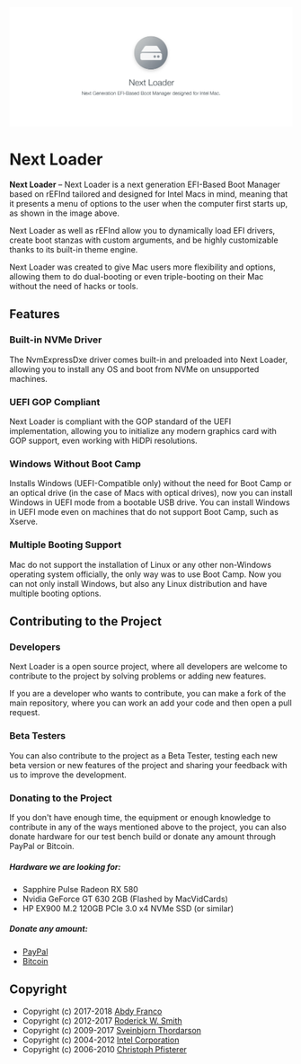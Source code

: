 ![Next Loader](./src/assets/banner.jpg)

# Next Loader

**Next Loader** – Next Loader is a next generation EFI-Based Boot Manager based on rEFInd tailored
and designed for Intel Macs in mind, meaning that it presents a menu of options to the user when
the computer first starts up, as shown in the image above.

Next Loader as well as rEFInd allow you to dynamically load EFI drivers, create boot stanzas with
custom arguments, and be highly customizable thanks to its built-in theme engine.

Next Loader was created to give Mac users more flexibility and options, allowing them to do dual-booting
or even triple-booting on their Mac without the need of hacks or tools.

## Features
### Built-in NVMe Driver
The NvmExpressDxe driver comes built-in and preloaded into Next Loader, allowing you to install any OS
and boot from NVMe on unsupported machines.

### UEFI GOP Compliant
Next Loader is compliant with the GOP standard of the UEFI implementation, allowing you to initialize 
any modern graphics card with GOP support, even working with HiDPi resolutions.

### Windows Without Boot Camp
Installs Windows (UEFI-Compatible only) without the need for Boot Camp or an optical drive (in the case
of Macs with optical drives), now you can install Windows in UEFI mode from a bootable USB drive.
You can install Windows in UEFI mode even on machines that do not support Boot Camp, such as Xserve.

### Multiple Booting Support
Mac do not support the installation of Linux or any other non-Windows operating system officially, the
only way was to use Boot Camp. Now you can not only install Windows, but also any Linux distribution and
have multiple booting options.

## Contributing to the Project
### Developers
Next Loader is a open source project, where all developers are welcome to contribute to the project by
solving problems or adding new features.

If you are a developer who wants to contribute, you can make a fork of the main repository, where you
can work an add your code and then open a pull request.

### Beta Testers
You can also contribute to the project as a Beta Tester, testing each new beta version or new features
of the project and sharing your feedback with us to improve the development.

### Donating to the Project
If you don't have enough time, the equipment or enough knowledge to contribute in any of the ways
mentioned above to the project, you can also donate hardware for our test bench build or donate any
amount through PayPal or Bitcoin.

##### Hardware we are looking for:
- Sapphire Pulse Radeon RX 580
- Nvidia GeForce GT 630 2GB (Flashed by MacVidCards)
- HP EX900 M.2 120GB PCIe 3.0 x4 NVMe SSD (or similar)

##### Donate any amount:
 - [PayPal](https://www.paypal.me/abdyfranco)
 - [Bitcoin](https://www.blockchain.com/btc/payment_request?address=1LMLf1JDouaeEwpUxsH6PpFptYM4LB7b9B) 

## Copyright
- Copyright (c) 2017-2018 [Abdy Franco](http://abdyfran.co/)
- Copyright (c) 2012-2017 [Roderick W. Smith](http://www.rodsbooks.com/)
- Copyright (c) 2009-2017 [Sveinbjorn Thordarson](http://sveinbjorn.org/)
- Copyright (c) 2004-2012 [Intel Corporation](https://www.intel.com)
- Copyright (c) 2006-2010 [Christoph Pfisterer](https://chrisp.de/en/)
